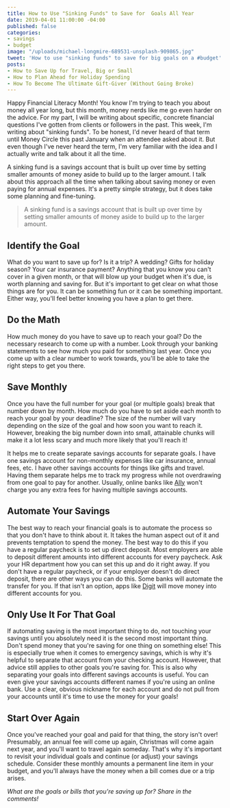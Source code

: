 ```yaml
---
title: How to Use "Sinking Funds" to Save for  Goals All Year
date: 2019-04-01 11:00:00 -04:00
published: false
categories:
- savings
- budget
image: "/uploads/michael-longmire-689531-unsplash-909865.jpg"
tweet: 'How to use "sinking funds" to save for big goals on a #budget'
posts:
- How to Save Up for Travel, Big or Small
- How to Plan Ahead for Holiday Spending
- How To Become The Ultimate Gift-Giver (Without Going Broke)
---
```


Happy Financial Literacy Month! You know I'm trying to teach you about money all year long, but this month, money nerds like me go even harder on the advice. For my part, I will be writing about specific, concrete financial questions I've gotten from clients or followers in the past. This week, I'm writing about "sinking funds". To be honest, I'd never heard of that term until Money Circle this past January when an attendee asked about it. But even though I've never heard the term, I'm very familiar with the idea and I actually write and talk about it all the time.

A sinking fund is a savings account that is built up over time by setting smaller amounts of money aside to build up to the larger amount. I talk about this approach all the time when talking about saving money or even paying for annual expenses. It's a pretty simple strategy, but it does take some planning and fine-tuning. 

> A sinking fund is a savings account that is built up over time by setting smaller amounts of money aside to build up to the larger amount.

## Identify the Goal

What do you want to save up for? Is it a trip? A wedding? Gifts for holiday season? Your car insurance payment? Anything that you know you can't cover in a given month, or that will blow up your budget when it's due, is worth planning and saving for. But it's important to get clear on what those things are for you. It can be something fun or it can be something important. Either way, you'll feel better knowing you have a plan to get there.

## Do the Math

How much money do you have to save up to reach your goal? Do the necessary research to come up with a number. Look through your banking statements to see how much you paid for something last year. Once you come up with a clear number to work towards, you'll be able to take the right steps to get you there. 

## Save Monthly

Once you have the full number for your goal (or multiple goals) break that number down by month. How much do you have to set aside each month to reach your goal by your deadline? The size of the number will vary depending on the size of the goal and how soon you want to reach it. However, breaking the big number down into small, attainable chunks will make it a lot less scary and much more likely that you'll reach it!

It helps me to create separate savings accounts for separate goals. I have one savings account for non-monthly expenses like car insurance, annual fees, etc. I have other savings accounts for things like gifts and travel. Having them separate helps me to track my progress while not overdrawing from one goal to pay for another. Usually, online banks like [Ally](http://www.ally.com) won't charge you any extra fees for having multiple savings accounts. 

## Automate Your Savings

The best way to reach your financial goals is to automate the process so that you don't have to think about it. It takes the human aspect out of it and prevents temptation to spend the money. The best way to do this if you have a regular paycheck is to set up direct deposit. Most employers are able to deposit different amounts into different accounts for every paycheck. Ask your HR department how you can set this up and do it right away. If you don't have a regular paycheck, or if your employer doesn't do direct deposit, there are other ways you can do this. Some banks will automate the transfer for you. If that isn't an option, apps like [Digit](https://digit.co/) will move money into different accounts for you. 

## Only Use It For That Goal

If automating saving is the most important thing to do, not touching your savings until you absolutely need it is the second most important thing. Don't spend money that you're saving for one thing on something else! This is especially true when it comes to emergency savings, which is why it's helpful to separate that account from your checking account. However, that advice still applies to other goals you're saving for. This is also why separating your goals into different savings accounts is useful. You can even give your savings accounts different names if you're using an online bank. Use a clear, obvious nickname for each account and do not pull from your accounts until it's time to use the money for your goals!

## Start Over Again

Once you've reached your goal and paid for that thing, the story isn't over! Presumably, an annual fee will come up again, Christmas will come again next year, and you'll want to travel again someday. That's why it's important to revisit your individual goals and continue (or adjust) your savings schedule. Consider these monthly amounts a permanent line item in your budget, and you'll always have the money when a bill comes due or a trip arises.

*What are the goals or bills that you're saving up for? Share in the comments!*